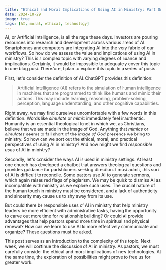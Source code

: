 ```yaml
---
title: "Ethical and Moral Implications of Using AI in Ministry: Part One"
date: 2024-10-29
image: true
tags: [AI, moral, ethical, technology]
---
```


AI, or Artificial Intelligence, is all the rage these days. Investors are pouring resources into research and development across various areas of AI. Smartphones and computers are integrating AI into the very fabric of our workflows. So how do we assess the value and implications of using AI in ministry? This is a complex topic with varying degrees of nuance and implications. Certainly, it would be impossible to adequately cover this topic in one blog post. Therefore, I plan to explore this topic in a series of posts.

First, let's consider the definition of AI. ChatGPT provides this definition:

> Artificial Intelligence (AI) refers to the simulation of human intelligence in machines that are programmed to think like humans and mimic their actions. This may include learning, reasoning, problem-solving, perception, language understanding, and other cognitive capabilities.

Right away, we may find ourselves uncomfortable with a few words in this definition. Words like *simulate* or *mimic* immediately feel inauthentic. Humanity is an essential theological tenet in which we, as Christians, believe that we are made in the image of God. Anything that *mimics* or *simulates* seems to fall short of the *image of God* presence we bring to ministry. So how can we sort out the ethical, moral, and practical perspectives of using AI in ministry? And how might we find *responsible uses* of AI in ministry?

Secondly, let's consider the ways AI is used in ministry settings. At least one church has developed a chatbot that answers theological questions and provides guidance for parishioners seeking direction. I must admit, this sort of AI is difficult to reconcile. Some pastors use AI to generate sermons, which again raises red flags of plagiarism. We may be quick to dismiss AI as incompatible with ministry as we explore such uses. The crucial nature of the human touch in ministry must be considered, and a lack of authenticity and sincerity may cause us to shy away from its use.

But could there be responsible uses of AI in ministry that help ministry leaders be more efficient with administrative tasks, having the opportunity to carve out more time for relationship building? Or could AI provide advantages that help pastors spend more time in spiritual and physical renewal? How can we learn to use AI to more effectively communicate and organize? These questions must be asked.

This post serves as an introduction to the complexity of this topic. Next week, we will continue the discussion of AI in ministry. As pastors, we must carefully consider the ethical and moral implications of new technologies. At the same time, the exploration of possibilities might prove to free us for greater work.

